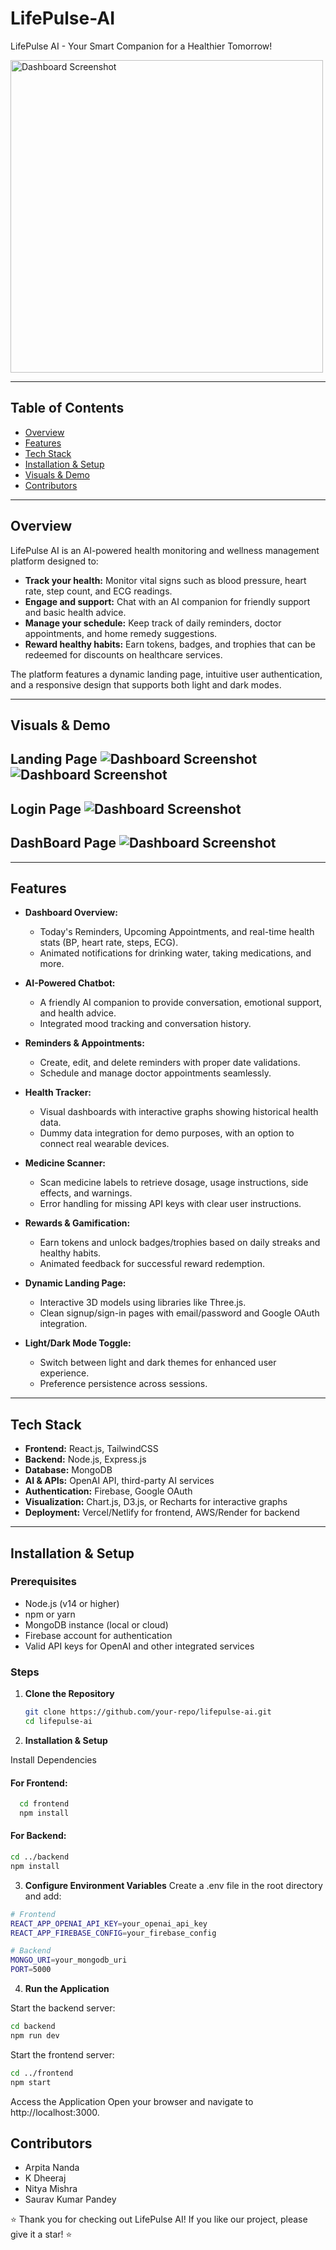 # LifePulse-AI
LifePulse AI - Your Smart Companion for a Healthier Tomorrow!


<img src="./attached_assets/Banner.png" alt="Dashboard Screenshot" width="500">


---

## Table of Contents

- [Overview](#overview)
- [Features](#features)
- [Tech Stack](#tech-stack)
- [Installation & Setup](#installation--setup)
- [Visuals & Demo](#visuals--demo)
- [Contributors](#contributors)

---

## Overview

LifePulse AI is an AI-powered health monitoring and wellness management platform designed to:
- **Track your health:** Monitor vital signs such as blood pressure, heart rate, step count, and ECG readings.
- **Engage and support:** Chat with an AI companion for friendly support and basic health advice.
- **Manage your schedule:** Keep track of daily reminders, doctor appointments, and home remedy suggestions.
- **Reward healthy habits:** Earn tokens, badges, and trophies that can be redeemed for discounts on healthcare services.

The platform features a dynamic landing page, intuitive user authentication, and a responsive design that supports both light and dark modes.

---
## Visuals & Demo
**Landing Page**
![Dashboard Screenshot](./attached_assets/LandingP1.png)
![Dashboard Screenshot](./attached_assets/LandingP2.png)
---
**Login Page**
![Dashboard Screenshot](./attached_assets/LoginP.png)
---
**DashBoard Page**
![Dashboard Screenshot](./attached_assets/DashBoardP.png)
---

---
## Features

- **Dashboard Overview:**  
  - Today's Reminders, Upcoming Appointments, and real-time health stats (BP, heart rate, steps, ECG).
  - Animated notifications for drinking water, taking medications, and more.

- **AI-Powered Chatbot:**  
  - A friendly AI companion to provide conversation, emotional support, and health advice.
  - Integrated mood tracking and conversation history.

- **Reminders & Appointments:**  
  - Create, edit, and delete reminders with proper date validations.
  - Schedule and manage doctor appointments seamlessly.

- **Health Tracker:**  
  - Visual dashboards with interactive graphs showing historical health data.
  - Dummy data integration for demo purposes, with an option to connect real wearable devices.

- **Medicine Scanner:**  
  - Scan medicine labels to retrieve dosage, usage instructions, side effects, and warnings.
  - Error handling for missing API keys with clear user instructions.

- **Rewards & Gamification:**  
  - Earn tokens and unlock badges/trophies based on daily streaks and healthy habits.
  - Animated feedback for successful reward redemption.

- **Dynamic Landing Page:**  
  - Interactive 3D models using libraries like Three.js.
  - Clean signup/sign-in pages with email/password and Google OAuth integration.

- **Light/Dark Mode Toggle:**  
  - Switch between light and dark themes for enhanced user experience.
  - Preference persistence across sessions.

---

## Tech Stack

- **Frontend:** React.js, TailwindCSS 
- **Backend:** Node.js, Express.js
- **Database:** MongoDB
- **AI & APIs:** OpenAI API, third-party AI services
- **Authentication:** Firebase, Google OAuth
- **Visualization:** Chart.js, D3.js, or Recharts for interactive graphs
- **Deployment:** Vercel/Netlify for frontend, AWS/Render for backend

---

## Installation & Setup

### Prerequisites
- Node.js (v14 or higher)
- npm or yarn
- MongoDB instance (local or cloud)
- Firebase account for authentication
- Valid API keys for OpenAI and other integrated services

### Steps

1. **Clone the Repository**
   ```bash
   git clone https://github.com/your-repo/lifepulse-ai.git
   cd lifepulse-ai
   ```
2. **Installation & Setup**

Install Dependencies

#### For Frontend:
```bash
  cd frontend
  npm install
```
#### For Backend:
```bash
cd ../backend
npm install
```

3. **Configure Environment Variables**
  Create a .env file in the root directory and add:
```bash
# Frontend
REACT_APP_OPENAI_API_KEY=your_openai_api_key
REACT_APP_FIREBASE_CONFIG=your_firebase_config

# Backend
MONGO_URI=your_mongodb_uri
PORT=5000
```
4. **Run the Application**

Start the backend server:
```bash
cd backend
npm run dev
```
Start the frontend server:
```bash
cd ../frontend
npm start
```
Access the Application Open your browser and navigate to http://localhost:3000.

## Contributors
- Arpita Nanda
- K Dheeraj
- Nitya Mishra
- Saurav Kumar Pandey

⭐ Thank you for checking out LifePulse AI! If you like our project, please give it a star! ⭐
